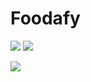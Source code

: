# **Foodafy**

<p>
    <img src="https://img.shields.io/badge/iOS-12.0+-blue.svg" />
    <img src="https://img.shields.io/badge/Swift-4.2-brightgreen.svg" />
</p>

<img src="https://www.dropbox.com/s/l7lwo3n0cdo4g78/Screen%20Shot%202019-02-12%20at%201.48.05%20AM.png?dl=0" />
